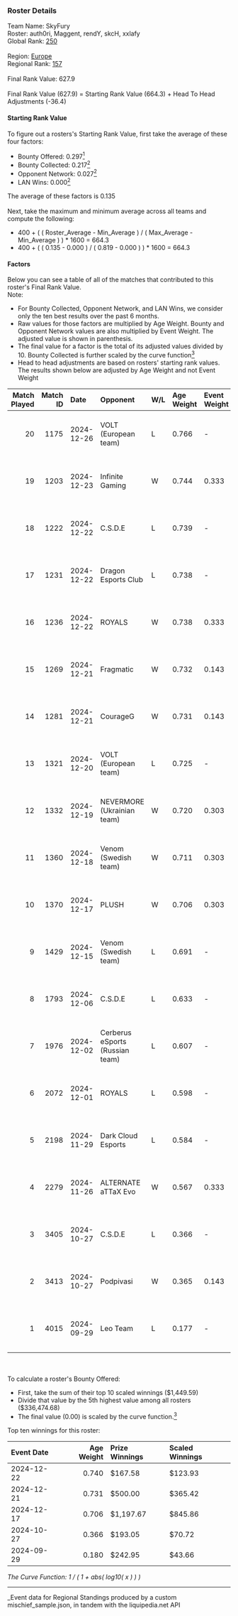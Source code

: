 ### Roster Details<br />
Team Name: SkyFury<br />
Roster: auth0ri, Maggent, rendY, skcH, xxlafy<br />
Global Rank: [250](../../standings_global_2025_03_01.md)<br />
<br />
Region: [Europe]( ../../standings_europe_2025_03_01.md)<br />
Regional Rank: [157]( ../../standings_europe_2025_03_01.md)<br />
<br />
Final Rank Value:  627.9<br />
<br />
Final Rank Value (627.9) = Starting Rank Value (664.3) + Head To Head Adjustments (-36.4)<br />

#### Starting Rank Value<br />
To figure out a rosters's Starting Rank Value, first take the average of these four factors:<br />
- Bounty Offered: 0.297[<sup>1</sup>](#table2)
- Bounty Collected: 0.217[<sup>2</sup>](#table1)
- Opponent Network: 0.027[<sup>2</sup>](#table1)
- LAN Wins: 0.000[<sup>2</sup>](#table1)

The average of these factors is 0.135<br />
<br />
Next, take the maximum and minimum average across all teams and compute the following:<br />
- 400 + ( ( Roster_Average - Min_Average ) / ( Max_Average - Min_Average ) ) * 1600 = 664.3
- 400 + ( ( 0.135 - 0.000 ) / ( 0.819 - 0.000 ) ) * 1600 = 664.3


#### Factors<br />
Below you can see a table of all of the matches that contributed to this roster's Final Rank Value.<br />
Note:<br />

- For Bounty Collected, Opponent Network, and LAN Wins, we consider only the ten best results over the past 6 months.
- Raw values for those factors are multiplied by Age Weight. Bounty and Opponent Network values are also multiplied by Event Weight. The adjusted value is shown in parenthesis.
- The final value for a factor is the total of its adjusted values divided by 10. Bounty Collected is further scaled by the curve function[<sup>3</sup>](#curveFunction)
- Head to head adjustments are based on rosters' starting rank values. The results shown below are adjusted by Age Weight and not Event Weight
<span id="table1"></span><br />


| Match Played | Match ID | Date       | Opponent                        | W/L | Age Weight | Event Weight | Bounty Collected | Opponent Network | LAN Wins  | H2H Adj. | Roster                                |
| -: | -: | :- | :- | :- | :- | :- | :- | :- | :- | -: | :- |
|           20 |     1175 | 2024-12-26 | VOLT (European team)            | L   | 0.766      | -            | -                | -                | -         |    -9.83 | auth0ri, Maggent, rendY, skcH, xxlafy |
|           19 |     1203 | 2024-12-23 | Infinite Gaming                 | W   | 0.744      | 0.333        | 0.000 (0.000)    | 0.000 (0.000)    | 0 (0.000) |     4.93 | auth0ri, Maggent, rendY, skcH, xxlafy |
|           18 |     1222 | 2024-12-22 | C.S.D.E                         | L   | 0.739      | -            | -                | -                | -         |   -10.51 | auth0ri, Maggent, rendY, skcH, xxlafy |
|           17 |     1231 | 2024-12-22 | Dragon Esports Club             | L   | 0.738      | -            | -                | -                | -         |   -11.21 | auth0ri, Maggent, rendY, skcH, xxlafy |
|           16 |     1236 | 2024-12-22 | ROYALS                          | W   | 0.738      | 0.333        | 0.001 (0.000)    | 0.104 (0.026)    | 0 (0.000) |    10.48 | auth0ri, Maggent, rendY, skcH, xxlafy |
|           15 |     1269 | 2024-12-21 | Fragmatic                       | W   | 0.732      | 0.143        | 0.000 (0.000)    | 0.073 (0.008)    | 0 (0.000) |     4.79 | auth0ri, Maggent, rendY, skcH, xxlafy |
|           14 |     1281 | 2024-12-21 | CourageG                        | W   | 0.731      | 0.143        | 0.000 (0.000)    | 0.000 (0.000)    | 0 (0.000) |     4.81 | auth0ri, Maggent, rendY, skcH, xxlafy |
|           13 |     1321 | 2024-12-20 | VOLT (European team)            | L   | 0.725      | -            | -                | -                | -         |    -9.55 | auth0ri, Maggent, rendY, skcH, xxlafy |
|           12 |     1332 | 2024-12-19 | NEVERMORE (Ukrainian team)      | W   | 0.720      | 0.303        | 0.010 (0.002)    | 0.974 (0.212)    | 0 (0.000) |    16.40 | auth0ri, Maggent, rendY, skcH, xxlafy |
|           11 |     1360 | 2024-12-18 | Venom (Swedish team)            | W   | 0.711      | 0.303        | 0.000 (0.000)    | 0.039 (0.008)    | 0 (0.000) |     7.65 | auth0ri, Maggent, rendY, skcH, xxlafy |
|           10 |     1370 | 2024-12-17 | PLUSH                           | W   | 0.706      | 0.303        | 0.000 (0.000)    | 0.000 (0.000)    | 0 (0.000) |     5.06 | auth0ri, Maggent, rendY, skcH, xxlafy |
|            9 |     1429 | 2024-12-15 | Venom (Swedish team)            | L   | 0.691      | -            | -                | -                | -         |   -14.39 | auth0ri, Maggent, rendY, skcH, xxlafy |
|            8 |     1793 | 2024-12-06 | C.S.D.E                         | L   | 0.633      | -            | -                | -                | -         |    -8.68 | 3ippoch, Maggent, rendY, skcH, svemyy |
|            7 |     1976 | 2024-12-02 | Cerberus eSports (Russian team) | L   | 0.607      | -            | -                | -                | -         |   -13.09 | 3ippoch, Maggent, rendY, skcH, svemyy |
|            6 |     2072 | 2024-12-01 | ROYALS                          | L   | 0.598      | -            | -                | -                | -         |   -10.32 | 3ippoch, Maggent, rendY, skcH, svemyy |
|            5 |     2198 | 2024-11-29 | Dark Cloud Esports              | L   | 0.584      | -            | -                | -                | -         |    -5.95 | 3ippoch, Maggent, rendY, skcH, svemyy |
|            4 |     2279 | 2024-11-26 | ALTERNATE aTTaX Evo             | W   | 0.567      | 0.333        | 0.000 (0.000)    | 0.092 (0.017)    | 0 (0.000) |     7.31 | 3ippoch, Maggent, rendY, skcH, svemyy |
|            3 |     3405 | 2024-10-27 | C.S.D.E                         | L   | 0.366      | -            | -                | -                | -         |    -5.61 | 3ippoch, Maggent, rendY, skcH, svemyy |
|            2 |     3413 | 2024-10-27 | Podpivasi                       | W   | 0.365      | 0.143        | 0.000 (0.000)    | 0.000 (0.000)    | 0 (0.000) |     3.23 | 3ippoch, Maggent, rendY, skcH, svemyy |
|            1 |     4015 | 2024-09-29 | Leo Team                        | L   | 0.177      | -            | -                | -                | -         |    -1.97 | Maggent, rendY, skcH, svemyy, Зippoch |

<br />
<span id="table2"></span><br />
To calculate a roster's Bounty Offered:<br />

- First, take the sum of their top 10 scaled winnings ($1,449.59)
- Divide that value by the 5th highest value among all rosters ($336,474.68)
- The final value (0.00) is scaled by the curve function.[<sup>3</sup>](#curveFunction)

Top ten winnings for this roster:<br />

| Event Date | Age Weight | Prize Winnings | Scaled Winnings |
| :- | -: | :- | :- |
| 2024-12-22 |      0.740 | $167.58        | $123.93         |
| 2024-12-21 |      0.731 | $500.00        | $365.42         |
| 2024-12-17 |      0.706 | $1,197.67      | $845.86         |
| 2024-10-27 |      0.366 | $193.05        | $70.72          |
| 2024-09-29 |      0.180 | $242.95        | $43.66          |


<span id="curveFunction"></span>_The Curve Function: 1 / ( 1 + abs( log10( x ) ) )_<br />

---
_Event data for Regional Standings produced by a custom mischief_sample.json, in tandem with the liquipedia.net API<br />
